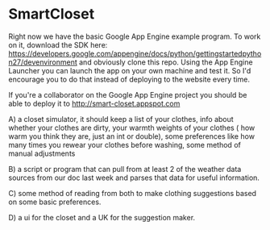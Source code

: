 SmartCloset
===========

Right now we have the basic Google App Engine example program. To work on it, download the SDK here:
https://developers.google.com/appengine/docs/python/gettingstartedpython27/devenvironment
and obviously clone this repo. Using the App Engine Launcher you can launch the app on your own machine and test it. So I'd encourage you to do that instead of deploying to the website every time. 

If you're a collaborator on the Google App Engine project you should be able to deploy it to http://smart-closet.appspot.com





A) a closet simulator, it should keep a list of your clothes, info about whether your clothes are dirty, your warmth weights of your clothes ( how warm you think they are, just an int or double), some preferences like how many times you rewear your clothes before washing, some method of manual adjustments

B) a script or program that can pull from at least 2 of the weather data sources from our doc last week and parses that data for useful information.

C) some method of reading from both to make clothing suggestions based on some basic preferences.

D) a ui for the closet and a UK for the suggestion maker.

